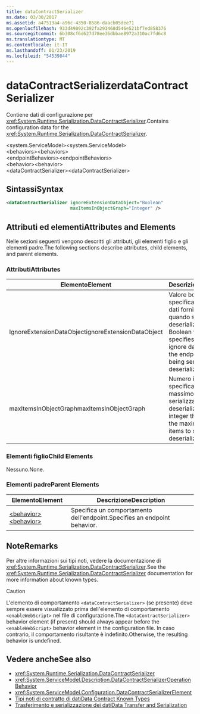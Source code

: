 ```yaml
---
title: dataContractSerializer
ms.date: 03/30/2017
ms.assetid: a47513a4-a96c-4350-8586-daacb05dee71
ms.openlocfilehash: 933d49092c392fa293468d546e521bf7ed858376
ms.sourcegitcommit: 6b308cf6d627d78ee36dbbae8972a310ac7fd6c8
ms.translationtype: MT
ms.contentlocale: it-IT
ms.lasthandoff: 01/23/2019
ms.locfileid: "54539844"
---
```

# <a name="datacontractserializer"></a><span data-ttu-id="01dd5-102">dataContractSerializer</span><span class="sxs-lookup"><span data-stu-id="01dd5-102">dataContractSerializer</span></span>
<span data-ttu-id="01dd5-103">Contiene dati di configurazione per <xref:System.Runtime.Serialization.DataContractSerializer>.</span><span class="sxs-lookup"><span data-stu-id="01dd5-103">Contains configuration data for the <xref:System.Runtime.Serialization.DataContractSerializer>.</span></span>  
  
 <span data-ttu-id="01dd5-104">\<system.ServiceModel></span><span class="sxs-lookup"><span data-stu-id="01dd5-104">\<system.ServiceModel></span></span>  
<span data-ttu-id="01dd5-105">\<behaviors></span><span class="sxs-lookup"><span data-stu-id="01dd5-105">\<behaviors></span></span>  
<span data-ttu-id="01dd5-106">\<endpointBehaviors></span><span class="sxs-lookup"><span data-stu-id="01dd5-106">\<endpointBehaviors></span></span>  
<span data-ttu-id="01dd5-107">\<behavior></span><span class="sxs-lookup"><span data-stu-id="01dd5-107">\<behavior></span></span>  
<span data-ttu-id="01dd5-108">\<dataContractSerializer></span><span class="sxs-lookup"><span data-stu-id="01dd5-108">\<dataContractSerializer></span></span>  
  
## <a name="syntax"></a><span data-ttu-id="01dd5-109">Sintassi</span><span class="sxs-lookup"><span data-stu-id="01dd5-109">Syntax</span></span>  
  
```xml  
<dataContractSerializer ignoreExtensionDataObject="Boolean"
                        maxItemsInObjectGraph="Integer" />
```  
  
## <a name="attributes-and-elements"></a><span data-ttu-id="01dd5-110">Attributi ed elementi</span><span class="sxs-lookup"><span data-stu-id="01dd5-110">Attributes and Elements</span></span>  
 <span data-ttu-id="01dd5-111">Nelle sezioni seguenti vengono descritti gli attributi, gli elementi figlio e gli elementi padre.</span><span class="sxs-lookup"><span data-stu-id="01dd5-111">The following sections describe attributes, child elements, and parent elements.</span></span>  
  
### <a name="attributes"></a><span data-ttu-id="01dd5-112">Attributi</span><span class="sxs-lookup"><span data-stu-id="01dd5-112">Attributes</span></span>  
  
|<span data-ttu-id="01dd5-113">Elemento</span><span class="sxs-lookup"><span data-stu-id="01dd5-113">Element</span></span>|<span data-ttu-id="01dd5-114">Descrizione</span><span class="sxs-lookup"><span data-stu-id="01dd5-114">Description</span></span>|  
|-------------|-----------------|  
|<span data-ttu-id="01dd5-115">IgnoreExtensionDataObject</span><span class="sxs-lookup"><span data-stu-id="01dd5-115">ignoreExtensionDataObject</span></span>|<span data-ttu-id="01dd5-116">Valore booleano che specifica se ignorare i dati forniti dall'endpoint quando serializzato o deserializzato.</span><span class="sxs-lookup"><span data-stu-id="01dd5-116">A Boolean value that specifies whether to ignore data supplied by the endpoint, when it is being serialized or deserialized.</span></span>|  
|<span data-ttu-id="01dd5-117">maxItemsInObjectGraph</span><span class="sxs-lookup"><span data-stu-id="01dd5-117">maxItemsInObjectGraph</span></span>|<span data-ttu-id="01dd5-118">Numero intero che specifica il numero massimo di elementi da serializzare o deserializzare.</span><span class="sxs-lookup"><span data-stu-id="01dd5-118">An integer that specifies the maximum number of items to serialize or deserialize.</span></span>|  
  
### <a name="child-elements"></a><span data-ttu-id="01dd5-119">Elementi figlio</span><span class="sxs-lookup"><span data-stu-id="01dd5-119">Child Elements</span></span>  
 <span data-ttu-id="01dd5-120">Nessuno.</span><span class="sxs-lookup"><span data-stu-id="01dd5-120">None.</span></span>  
  
### <a name="parent-elements"></a><span data-ttu-id="01dd5-121">Elementi padre</span><span class="sxs-lookup"><span data-stu-id="01dd5-121">Parent Elements</span></span>  
  
|<span data-ttu-id="01dd5-122">Elemento</span><span class="sxs-lookup"><span data-stu-id="01dd5-122">Element</span></span>|<span data-ttu-id="01dd5-123">Descrizione</span><span class="sxs-lookup"><span data-stu-id="01dd5-123">Description</span></span>|  
|-------------|-----------------|  
|[<span data-ttu-id="01dd5-124">\<behavior></span><span class="sxs-lookup"><span data-stu-id="01dd5-124">\<behavior></span></span>](../../../../../docs/framework/configure-apps/file-schema/wcf/behavior-of-endpointbehaviors.md)|<span data-ttu-id="01dd5-125">Specifica un comportamento dell'endpoint.</span><span class="sxs-lookup"><span data-stu-id="01dd5-125">Specifies an endpoint behavior.</span></span>|  
  
## <a name="remarks"></a><span data-ttu-id="01dd5-126">Note</span><span class="sxs-lookup"><span data-stu-id="01dd5-126">Remarks</span></span>  
 <span data-ttu-id="01dd5-127">Per altre informazioni sui tipi noti, vedere la documentazione di <xref:System.Runtime.Serialization.DataContractSerializer>.</span><span class="sxs-lookup"><span data-stu-id="01dd5-127">See the <xref:System.Runtime.Serialization.DataContractSerializer> documentation for more information about known types.</span></span>  
  
> [!CAUTION]
>  <span data-ttu-id="01dd5-128">L'elemento di comportamento `<dataContractSerializer>` (se presente) deve sempre essere visualizzato prima dell'elemento di comportamento `<enableWebScript>` nel file di configurazione.</span><span class="sxs-lookup"><span data-stu-id="01dd5-128">The `<dataContractSerializer>` behavior element (if present) should always appear before the `<enableWebScript>` behavior element in the configuration file.</span></span> <span data-ttu-id="01dd5-129">In caso contrario, il comportamento risultante è indefinito.</span><span class="sxs-lookup"><span data-stu-id="01dd5-129">Otherwise, the resulting behavior is undefined.</span></span>  
  
## <a name="see-also"></a><span data-ttu-id="01dd5-130">Vedere anche</span><span class="sxs-lookup"><span data-stu-id="01dd5-130">See also</span></span>
- <xref:System.Runtime.Serialization.DataContractSerializer>
- <xref:System.ServiceModel.Description.DataContractSerializerOperationBehavior>
- <xref:System.ServiceModel.Configuration.DataContractSerializerElement>
- [<span data-ttu-id="01dd5-131">Tipi noti di contratto di dati</span><span class="sxs-lookup"><span data-stu-id="01dd5-131">Data Contract Known Types</span></span>](../../../../../docs/framework/wcf/feature-details/data-contract-known-types.md)
- [<span data-ttu-id="01dd5-132">Trasferimento e serializzazione dei dati</span><span class="sxs-lookup"><span data-stu-id="01dd5-132">Data Transfer and Serialization</span></span>](../../../../../docs/framework/wcf/feature-details/data-transfer-and-serialization.md)
